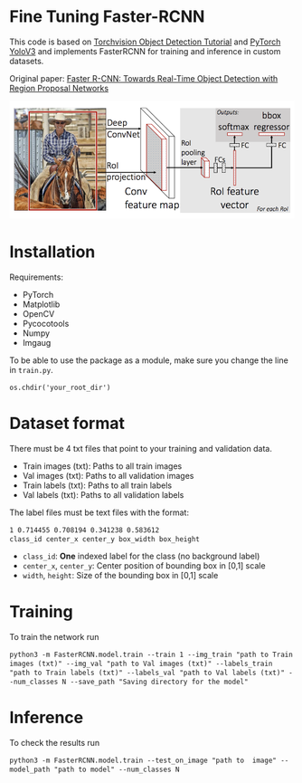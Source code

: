 # Fine Tuning Faster-RCNN

This code is based on [Torchvision Object Detection Tutorial](https://pytorch.org/tutorials/intermediate/torchvision_tutorial.html) and [PyTorch YoloV3](https://github.com/eriklindernoren/PyTorch-YOLOv3) and implements FasterRCNN for training and inference in custom datasets.

Original paper: [Faster R-CNN: Towards Real-Time Object Detection with Region Proposal  Networks](https://arxiv.org/pdf/1506.01497)

![FasterRCNN](cover.png)

# Installation
Requirements:
* PyTorch
* Matplotlib
* OpenCV
* Pycocotools
* Numpy
* Imgaug

To be able to use the package as a module, make sure you change the line in `train.py`.
```
os.chdir('your_root_dir')
```

# Dataset format
There must be 4 txt files that point to your training and validation data.

* Train images (txt): Paths to all train images
* Val images (txt): Paths to all validation images
* Train labels (txt): Paths to all train labels
* Val labels (txt): Paths to all validation labels

The label files must be text files with the format:
```
1 0.714455 0.708194 0.341238 0.583612
class_id center_x center_y box_width box_height
```

* `class_id`: **One** indexed label for the class (no background label)
* `center_x`, `center_y`: Center position of bounding box in [0,1] scale
* `width`, `height`: Size of the bounding box in [0,1] scale

# Training
To train the network run
```
python3 -m FasterRCNN.model.train --train 1 --img_train "path to Train images (txt)" --img_val "path to Val images (txt)" --labels_train "path to Train labels (txt)" --labels_val "path to Val labels (txt)" --num_classes N --save_path "Saving directory for the model"
```

# Inference
To check the results run
```
python3 -m FasterRCNN.model.train --test_on_image "path to  image" --model_path "path to model" --num_classes N 
```
